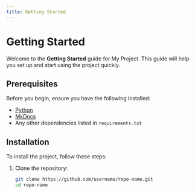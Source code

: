 ```yaml
---
title: Getting Started
---
```


# Getting Started

Welcome to the **Getting Started** guide for My Project. This guide will help you set up and start using the project quickly.

## Prerequisites

Before you begin, ensure you have the following installed:
- [Python](https://www.python.org/downloads/)
- [MkDocs](https://www.mkdocs.org/#installation)
- Any other dependencies listed in `requirements.txt`

## Installation

To install the project, follow these steps:

1. Clone the repository:
   ```sh
   git clone https://github.com/username/repo-name.git
   cd repo-name
